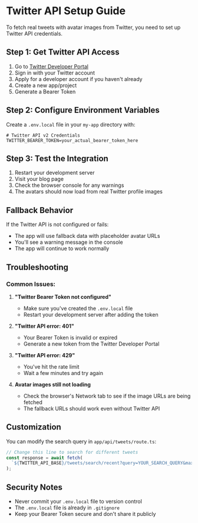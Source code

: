 # Twitter API Setup Guide

To fetch real tweets with avatar images from Twitter, you need to set up Twitter API credentials.

## Step 1: Get Twitter API Access

1. Go to [Twitter Developer Portal](https://developer.twitter.com/en/portal/dashboard)
2. Sign in with your Twitter account
3. Apply for a developer account if you haven't already
4. Create a new app/project
5. Generate a Bearer Token

## Step 2: Configure Environment Variables

Create a `.env.local` file in your `my-app` directory with:

```env
# Twitter API v2 Credentials
TWITTER_BEARER_TOKEN=your_actual_bearer_token_here
```

## Step 3: Test the Integration

1. Restart your development server
2. Visit your blog page
3. Check the browser console for any warnings
4. The avatars should now load from real Twitter profile images

## Fallback Behavior

If the Twitter API is not configured or fails:
- The app will use fallback data with placeholder avatar URLs
- You'll see a warning message in the console
- The app will continue to work normally

## Troubleshooting

### Common Issues:

1. **"Twitter Bearer Token not configured"**
   - Make sure you've created the `.env.local` file
   - Restart your development server after adding the token

2. **"Twitter API error: 401"**
   - Your Bearer Token is invalid or expired
   - Generate a new token from the Twitter Developer Portal

3. **"Twitter API error: 429"**
   - You've hit the rate limit
   - Wait a few minutes and try again

4. **Avatar images still not loading**
   - Check the browser's Network tab to see if the image URLs are being fetched
   - The fallback URLs should work even without Twitter API

## Customization

You can modify the search query in `app/api/tweets/route.ts`:

```typescript
// Change this line to search for different tweets
const response = await fetch(
  `${TWITTER_API_BASE}/tweets/search/recent?query=YOUR_SEARCH_QUERY&max_results=10&...`
);
```

## Security Notes

- Never commit your `.env.local` file to version control
- The `.env.local` file is already in `.gitignore`
- Keep your Bearer Token secure and don't share it publicly 